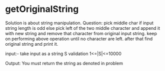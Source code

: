 # getOriginalString

Solution is about string manipulation.
Question: pick middle char if input string length is odd else pick left of the two middle character and append it with new string and remove that character from original input string. keep on performing above operation until no character are left. after that find original string and print it.

input:-
take input as a string S
validation 1<=|S|<=10000

Output:
You must return the string as denoted in problem

